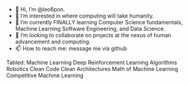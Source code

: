 - 👋 Hi, I’m @leo6pon.
- 👀 I’m interested in where computing will take humanity.
- 🌱 I’m currently FINALLY learning Computer Science fundamentals, Machine Learning Software Engineering, and Data Science.
- 💞️ I’m looking to collaborate on projects at the nexus of human advancement and computing.
- 📫 How to reach me: message me via github

<!---
leo6pon/leo6pon is a ✨ special ✨ repository because its `README.md` (this file) appears on your GitHub profile.
You can click the Preview link to take a look at your changes.
--->


Tabled:
Machine Learning
Deep Reinforcement Learning
Algorithms
Robotics
Clean Code
Clean Architectures
Math of Machine Learning
Competitive Machine Learning
